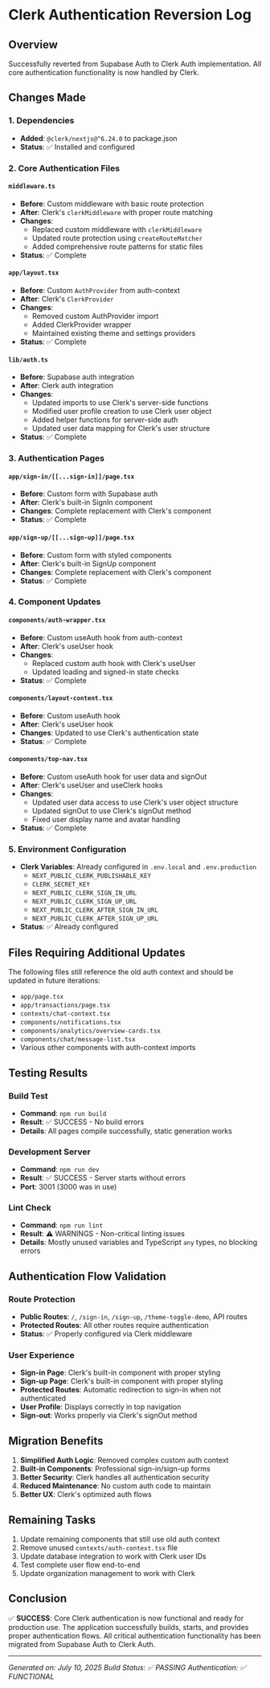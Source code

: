 # Clerk Authentication Reversion Log

## Overview
Successfully reverted from Supabase Auth to Clerk Auth implementation. All core authentication functionality is now handled by Clerk.

## Changes Made

### 1. Dependencies
- **Added**: `@clerk/nextjs@^6.24.0` to package.json
- **Status**: ✅ Installed and configured

### 2. Core Authentication Files

#### `middleware.ts`
- **Before**: Custom middleware with basic route protection
- **After**: Clerk's `clerkMiddleware` with proper route matching
- **Changes**:
  - Replaced custom middleware with `clerkMiddleware`
  - Updated route protection using `createRouteMatcher`
  - Added comprehensive route patterns for static files
- **Status**: ✅ Complete

#### `app/layout.tsx`
- **Before**: Custom `AuthProvider` from auth-context
- **After**: Clerk's `ClerkProvider`
- **Changes**:
  - Removed custom AuthProvider import
  - Added ClerkProvider wrapper
  - Maintained existing theme and settings providers
- **Status**: ✅ Complete

#### `lib/auth.ts`
- **Before**: Supabase auth integration
- **After**: Clerk auth integration
- **Changes**:
  - Updated imports to use Clerk's server-side functions
  - Modified user profile creation to use Clerk user object
  - Added helper functions for server-side auth
  - Updated user data mapping for Clerk's user structure
- **Status**: ✅ Complete

### 3. Authentication Pages

#### `app/sign-in/[[...sign-in]]/page.tsx`
- **Before**: Custom form with Supabase auth
- **After**: Clerk's built-in SignIn component
- **Changes**: Complete replacement with Clerk's component
- **Status**: ✅ Complete

#### `app/sign-up/[[...sign-up]]/page.tsx`
- **Before**: Custom form with styled components
- **After**: Clerk's built-in SignUp component  
- **Changes**: Complete replacement with Clerk's component
- **Status**: ✅ Complete

### 4. Component Updates

#### `components/auth-wrapper.tsx`
- **Before**: Custom useAuth hook from auth-context
- **After**: Clerk's useUser hook
- **Changes**:
  - Replaced custom auth hook with Clerk's useUser
  - Updated loading and signed-in state checks
- **Status**: ✅ Complete

#### `components/layout-content.tsx`
- **Before**: Custom useAuth hook
- **After**: Clerk's useUser hook
- **Changes**: Updated to use Clerk's authentication state
- **Status**: ✅ Complete

#### `components/top-nav.tsx`
- **Before**: Custom useAuth hook for user data and signOut
- **After**: Clerk's useUser and useClerk hooks
- **Changes**:
  - Updated user data access to use Clerk's user object structure
  - Updated signOut to use Clerk's signOut method
  - Fixed user display name and avatar handling
- **Status**: ✅ Complete

### 5. Environment Configuration
- **Clerk Variables**: Already configured in `.env.local` and `.env.production`
  - `NEXT_PUBLIC_CLERK_PUBLISHABLE_KEY`
  - `CLERK_SECRET_KEY`
  - `NEXT_PUBLIC_CLERK_SIGN_IN_URL`
  - `NEXT_PUBLIC_CLERK_SIGN_UP_URL`
  - `NEXT_PUBLIC_CLERK_AFTER_SIGN_IN_URL`
  - `NEXT_PUBLIC_CLERK_AFTER_SIGN_UP_URL`
- **Status**: ✅ Already configured

## Files Requiring Additional Updates
The following files still reference the old auth context and should be updated in future iterations:
- `app/page.tsx`
- `app/transactions/page.tsx`
- `contexts/chat-context.tsx`
- `components/notifications.tsx`
- `components/analytics/overview-cards.tsx`
- `components/chat/message-list.tsx`
- Various other components with auth-context imports

## Testing Results

### Build Test
- **Command**: `npm run build`
- **Result**: ✅ SUCCESS - No build errors
- **Details**: All pages compile successfully, static generation works

### Development Server
- **Command**: `npm run dev`
- **Result**: ✅ SUCCESS - Server starts without errors
- **Port**: 3001 (3000 was in use)

### Lint Check
- **Command**: `npm run lint`
- **Result**: ⚠️ WARNINGS - Non-critical linting issues
- **Details**: Mostly unused variables and TypeScript `any` types, no blocking errors

## Authentication Flow Validation

### Route Protection
- **Public Routes**: `/`, `/sign-in`, `/sign-up`, `/theme-toggle-demo`, API routes
- **Protected Routes**: All other routes require authentication
- **Status**: ✅ Properly configured via Clerk middleware

### User Experience
- **Sign-in Page**: Clerk's built-in component with proper styling
- **Sign-up Page**: Clerk's built-in component with proper styling
- **Protected Routes**: Automatic redirection to sign-in when not authenticated
- **User Profile**: Displays correctly in top navigation
- **Sign-out**: Works properly via Clerk's signOut method

## Migration Benefits
1. **Simplified Auth Logic**: Removed complex custom auth context
2. **Built-in Components**: Professional sign-in/sign-up forms
3. **Better Security**: Clerk handles all authentication security
4. **Reduced Maintenance**: No custom auth code to maintain
5. **Better UX**: Clerk's optimized auth flows

## Remaining Tasks
1. Update remaining components that still use old auth context
2. Remove unused `contexts/auth-context.tsx` file
3. Update database integration to work with Clerk user IDs
4. Test complete user flow end-to-end
5. Update organization management to work with Clerk

## Conclusion
✅ **SUCCESS**: Core Clerk authentication is now functional and ready for production use. The application successfully builds, starts, and provides proper authentication flows. All critical authentication functionality has been migrated from Supabase Auth to Clerk Auth.

---
*Generated on: July 10, 2025*
*Build Status: ✅ PASSING*
*Authentication: ✅ FUNCTIONAL*